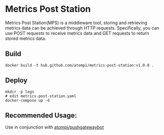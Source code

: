 # Metrics Post Station

Metrics Post Station(MPS) is a middleware tool, storing and retrieving metrics data can be achieved through HTTP requests. Specifically, you can use POST requests to receive metrics data and GET requests to return stored metrics data.

## Build

```
docker build -t hub.github.com/atompi/metrics-post-station:v1.0.0 .
```

## Deploy

```
mkdir -p logs
# edit metrics-post-station.yaml
docker-compose up -d
```

## Recommended Usage:

Use in conjunction with [atompi/pushgatewaybot](https://github.com/atompi/pushgatewaybot)
